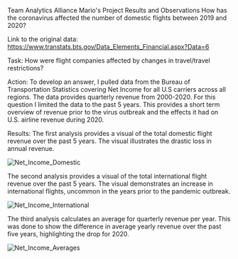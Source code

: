 Team Analytics Alliance
Mario's Project Results and Observations
How has the coronavirus affected the number of domestic flights between 2019 and 2020?

Link to the original data: https://www.transtats.bts.gov/Data_Elements_Financial.aspx?Data=6

Task:
How were flight companies affected by changes in travel/travel restrictions?

Action:
To develop an answer, I pulled data from the Bureau of Transportation Statistics covering Net Income for all U.S carriers across all regions. The data provides quarterly revenue from 2000-2020. For this question I limited the data to the past 5 years. This provides a short term overview of revenue prior to the virus outbreak and the effects it had on U.S. airline revenue during 2020.

Results:
The first analysis provides a visual of the total domestic flight revenue over the past 5 years. The visual illustrates the drastic loss in annual revenue. 

![Net_Income_Domestic](https://github.com/llhabers/data-analysis-project-1/blob/main/output_data/Net_Income_Domestic.png)

The second analysis provides a visual of the total international flight revenue over the past 5 years. The visual demonstrates an increase in international flights, uncommon in the years prior to the pandemic outbreak.

![Net_Income_International](https://github.com/llhabers/data-analysis-project-1/blob/main/output_data/Net_Income_International.png)

The third analysis calculates an average for quarterly revenue per year. This was done to show the difference in average yearly revenue over the past five years, highlighting the drop for 2020.

![Net_Income_Averages](https://github.com/llhabers/data-analysis-project-1/blob/main/output_data/Net_Income_Averages.PNG)

